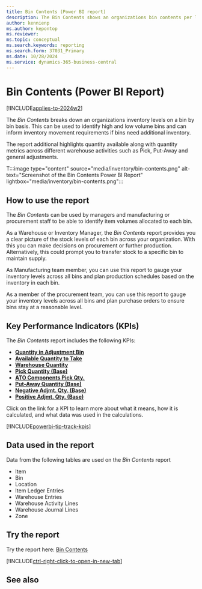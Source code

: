 ```yaml
---
title: Bin Contents (Power BI report)
description: The Bin Contents shows an organizations bin contents per location.
author: kennienp
ms.author: kepontop
ms.reviewer: 
ms.topic: conceptual
ms.search.keywords: reporting
ms.search.form: 37031_Primary
ms.date: 10/28/2024
ms.service: dynamics-365-business-central
---
```


# Bin Contents (Power BI Report)
[!INCLUDE[applies-to-2024w2](includes/applies-to-2024w2.md)]


The *Bin Contents* breaks down an organizations inventory levels on a bin by bin basis. This can be used to identify high and low volume bins and can inform inventory movement requirements if bins need additional inventory. 

The report additional highlights quantity available along with quantity metrics across different warehouse activities such as Pick, Put-Away and general adjustments.

T:::image type="content" source="media/inventory/bin-contents.png" alt-text="Screenshot of the Bin Contents Power BI Report" lightbox="media/inventory/bin-contents.png":::

## How to use the report

The *Bin Contents* can be used by managers and manufacturing or procurement staff to be able to identify item volumes allocated to each bin.

As a Warehouse or Inventory Manager, the *Bin Contents* report provides you a clear picture of the stock levels of each bin across your organization. With this you can make decisions on procurement or further production. Alternatively, this could prompt you to transfer stock to a specific bin to maintain supply. 

As Manufacturing team member, you can use this report to gauge your inventory levels across all bins and plan production schedules based on the inventory in each bin. 

As a member of the procurement team, you can use this report to gauge your inventory levels across all bins and plan purchase orders to ensure bins stay at a reasonable level.

## Key Performance Indicators (KPIs)

The *Bin Contents* report includes the following KPIs:

- [**Quantity in Adjustment Bin**](inventory-powerbi-kpis.md#quantity-in-adjustment-bin)
- [**Available Quantity to Take**](inventory-powerbi-kpis.md#available-qty-to-take)
- [**Warehouse Quantity**](inventory-powerbi-kpis.md#warehouse-quantity)
- [**Pick Quantity (Base)**](inventory-powerbi-kpis.md#pick-quantity-base)
- [**ATO Components Pick Qty.**](inventory-powerbi-kpis.md#ato-components-pick-qty)
- [**Put-Away Quantity (Base)**](inventory-powerbi-kpis.md#put-away-quantity-base)
- [**Negative Adjmt. Qty. (Base)**](inventory-powerbi-kpis.md#negative-adjmt-qty-base)
- [**Positive Adjmt. Qty. (Base)**](inventory-powerbi-kpis.md#positive-adjmt-qty-base)

Click on the link for a KPI to learn more about what it means, how it is calculated, and what data was used in the calculations. 

[!INCLUDE[powerbi-tip-track-kpis](includes/powerbi-tip-track-kpis.md)]

## Data used in the report

Data from the following tables are used on the *Bin Contents* report
- Item
- Bin
- Location
- Item Ledger Entries
- Warehouse Entries
- Warehouse Activity Lines
- Warehouse Journal Lines
- Zone


## Try the report

Try the report here: [Bin Contents](https://businesscentral.dynamics.com?page=37031)

[!INCLUDE[ctrl-right-click-to-open-in-new-tab](includes/ctrl-right-click-to-open-in-new-tab.md)]

## See also
